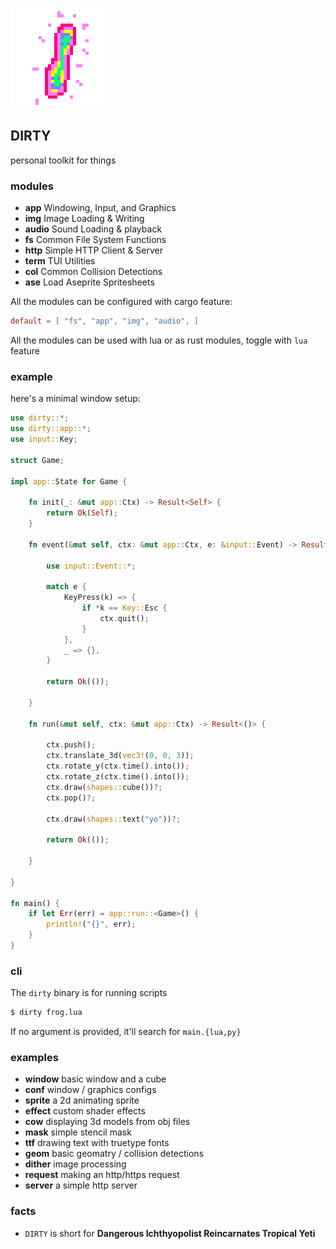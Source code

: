 ![icon](icon.png)

## DIRTY
personal toolkit for things

### modules
- **app** Windowing, Input, and Graphics
- **img** Image Loading & Writing
- **audio** Sound Loading & playback
- **fs** Common File System Functions
- **http** Simple HTTP Client & Server
- **term** TUI Utilities
- **col** Common Collision Detections
- **ase** Load Aseprite Spritesheets

All the modules can be configured with cargo feature:
```toml
default = [ "fs", "app", "img", "audio", ]
```
All the modules can be used with lua or as rust modules, toggle with `lua` feature

### example
here's a minimal window setup:
```rust
use dirty::*;
use dirty::app::*;
use input::Key;

struct Game;

impl app::State for Game {

	fn init(_: &mut app::Ctx) -> Result<Self> {
		return Ok(Self);
	}

	fn event(&mut self, ctx: &mut app::Ctx, e: &input::Event) -> Result<()> {

		use input::Event::*;

		match e {
			KeyPress(k) => {
				if *k == Key::Esc {
					ctx.quit();
				}
			},
			_ => {},
		}

		return Ok(());

	}

	fn run(&mut self, ctx: &mut app::Ctx) -> Result<()> {

		ctx.push();
		ctx.translate_3d(vec3!(0, 0, 3));
		ctx.rotate_y(ctx.time().into());
		ctx.rotate_z(ctx.time().into());
		ctx.draw(shapes::cube())?;
		ctx.pop()?;

		ctx.draw(shapes::text("yo"))?;

		return Ok(());

	}

}

fn main() {
	if let Err(err) = app::run::<Game>() {
		println!("{}", err);
	}
}
```

### cli

The `dirty` binary is for running scripts
```sh
$ dirty frog.lua
```

If no argument is provided, it'll search for `main.{lua,py}`

### examples

- **window** basic window and a cube
- **conf** window / graphics configs
- **sprite** a 2d animating sprite
- **effect** custom shader effects
- **cow** displaying 3d models from obj files
- **mask** simple stencil mask
- **ttf** drawing text with truetype fonts
- **geom** basic geomatry / collision detections
- **dither** image processing
- **request** making an http/https request
- **server** a simple http server

### facts
- `DIRTY` is short for **Dangerous Ichthyopolist Reincarnates Tropical Yeti**

